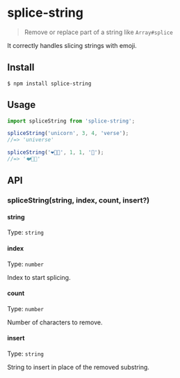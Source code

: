 # splice-string

> Remove or replace part of a string like `Array#splice`

It correctly handles slicing strings with emoji.

## Install

```
$ npm install splice-string
```

## Usage

```js
import spliceString from 'splice-string';

spliceString('unicorn', 3, 4, 'verse');
//=> 'universe'

spliceString('❤️🐴🐴', 1, 1, '🦄');
//=> '❤️🦄🐴'
```

## API

### spliceString(string, index, count, insert?)

#### string

Type: `string`

#### index

Type: `number`

Index to start splicing.

#### count

Type: `number`

Number of characters to remove.

#### insert

Type: `string`

String to insert in place of the removed substring.
